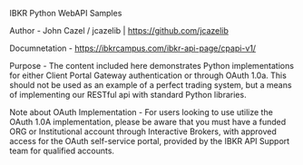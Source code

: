 IBKR Python WebAPI Samples

Author - 
John Cazel / jcazelib  |  https://github.com/jcazelib 

Documnetation - 
https://ibkrcampus.com/ibkr-api-page/cpapi-v1/

Purpose -
The content included here demonstrates Python implementations for either Client Portal Gateway authentication or through OAuth 1.0a. This should not be used as an example of a perfect trading system, but a means of implementing our RESTful api with standard Python libraries.

Note about OAuth Implementation -
For users looking to use utilize the OAuth 1.0A implementation, please be aware that you must have a funded ORG or Institutional account through Interactive Brokers, with approved access for the OAuth self-service portal, provided by the IBKR API Support team for qualified accounts.
